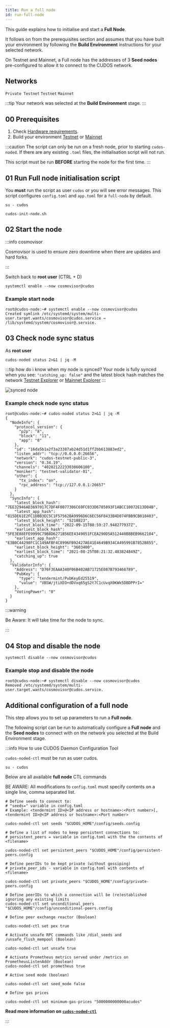 ```yaml
---
title: Run a full node
id: run-full-node
---
```


This guide explains how to initialise and start a **Full Node**. 

It follows on from the prerequisites section and assumes that you have built your environment by following the **Build Environment** instructions for your selected network. 

On Testnet and Mainnet, a Full node has the addresses of 3 **Seed nodes** pre-configured to allow it to connect to the CUDOS network. 

## Networks

`Private Testnet`
`Testnet`
`Mainnet`

:::tip
Your network was selected at the **Build Environment** stage.
:::

## 00 Prerequisites

1. Check [Hardware requirements](/docs/node/prerequisites/hw-req).
2. Build your environment [Testnet](/docs/node/prerequisites/join-testnet) or [Mainnet](/docs/node/prerequisites/join-mainnet)


<!-- | **Hardware** 	| **Specification**           	|
|------	|-------------------------------	|
| CPU   | At least 4 cores.                |
| RAM  	| 16 GB (Windows), 8 GB (Linux) 	|
| Disk 	| 610 GB SSD drive                  	|
| OS | Redhat/Fedora/CentOs/Debian/Ubuntu   |  -->

:::caution 
The script can only be run on a fresh node, prior to starting `cudos-noded`. If there are any existing `.toml` files, the initialisation script will not run.

This script must be run **BEFORE** starting the node for the first time.
:::  

## 01 Run Full node initialisation script

You **must** run the script as user `cudos` or you will see error messages. This script configures `config.toml` and `app.toml` for a `full-node` by default.

```shell
su - cudos
```

```shell
cudos-init-node.sh
```

## 02 Start the node

:::info cosmovisor

Cosmovisor is used to ensure zero downtime when there are updates and hard forks.

:::


Switch back to **root user** (CTRL + D)

```shell
systemctl enable --now cosmovisor@cudos
```

### Example start node

```shell
root@cudos-node:~# systemctl enable --now cosmovisor@cudos
Created symlink /etc/systemd/system/multi-user.target.wants/cosmovisor@cudos.service → /lib/systemd/system/cosmovisor@.service.
```

## 03 Check node sync status

As **root user**

```shell
cudos-noded status 2>&1 | jq -M 
```
:::tip how do i know when my node is synced?
Your node is fully synced when you see: 
`"catching_up: false"` 
and the latest block hash matches the network [Testnet Explorer](https://explorer.testnet.cudos.org) or [Mainnet Explorer](https://explorer.cudos.org)
:::

![synced node](@site/static/img/node-sync.png)

### Example check node sync status

```shell 
root@cudos-node:~# cudos-noded status 2>&1 | jq -M 
{
  "NodeInfo": {
    "protocol_version": {
      "p2p": "8",
      "block": "11",
      "app": "0"
    },
    "id": "16da5b1a2f3a23387ab24d51d1ff2bb613883ed2",
    "listen_addr": "tcp://0.0.0.0:26656",
    "network": "cudos-testnet-public-3",
    "version": "0.34.19",
    "channels": "40202122233038606100",
    "moniker": "testnet-validator-01",
    "other": {
      "tx_index": "on",
      "rpc_address": "tcp://127.0.0.1:26657"
    }
  },
  "SyncInfo": {
    "latest_block_hash": "7EE32946AD3697017C7DF4F0077306C69FC033D6785093F1ABCC10072E13D04B",
    "latest_app_hash": "815DE61E2FC1DBB3EC5C1F57562BA9996D6C6EC56F8433B4D074FBB9CB018403",
    "latest_block_height": "5218823",
    "latest_block_time": "2022-09-15T08:59:27.948277937Z",
    "earliest_block_hash": "5FE3E88EFE9999C79B8D6271B56EE4349051FCEA290D5A512440B8BEB9662104",
    "earliest_app_hash": "E3B0C44298FC1C149AFBF4C8996FB92427AE41E4649B934CA495991B7852B855",
    "earliest_block_height": "3603400",
    "earliest_block_time": "2021-08-25T08:21:32.483824849Z",
    "catching_up": true
  },
  "ValidatorInfo": {
    "Address": "D76F3EAAA340F06B402AB71725E087B793466789",
    "PubKey": {
      "type": "tendermint/PubKeyEd25519",
      "value": "VBSW/jtiXEO+dDVxq65gS2t7C1cUvqX0KWk5DBDPPrI="
    },
    "VotingPower": "0"
  }
}
```

:::warning

Be Aware: It will take time for the node to sync.

:::

## 04 Stop and disable the node

```shell
systemctl disable --now cosmovisor@cudos
```

### Example stop and disable the node

```shell
root@cudos-node:~# systemctl disable --now cosmovisor@cudos
Removed /etc/systemd/system/multi-user.target.wants/cosmovisor@cudos.service.
```

## Additional configuration of a full node

This step allows you to set up parameters to run a **Full node**.

The following script can be run to automatically configure a **Full node** and the **Seed nodes** to connect with on the network you selected at the Build Environment stage.


:::info How to use CUDOS Daemon Configuration Tool

`cudos-noded-ctl` must be run as user cudos.

```shell
su - cudos
```



Below are all available **full node** CTL commands

BE AWARE: All modifications to `config.toml` must specify contents on a single line, comma separated list. 

```shell
# Define seeds to connect to: 
# "seeds=" variable in config.toml 
# Example: <tendermint ID>@<IP address or hostname>:<Port number>[,<tendermint ID>@<IP address or hostname>:<Port number>

cudos-noded-ctl set seeds "$CUDOS_HOME"/config/seeds.config

# Define a list of nodes to keep persistent connections to:
# persistent_peers = variable in config.toml with the the contents of <filename>

cudos-noded-ctl set persistent_peers "$CUDOS_HOME"/config/persistent-peers.config

# Define peerIDs to be kept private (without gossiping)
# private_peer_ids - variable in config.toml with contents of <filename>

cudos-noded-ctl set private_peers "$CUDOS_HOME"/config/private-peers.config

# Define peerIDs to which a connection will be (re)established ignoring any existing limits
cudos-noded-ctl set unconditional_peers "$CUDOS_HOME"/config/unconditional-peers.config

# Define peer exchange reactor (Boolean)

cudos-noded-ctl set pex true

# Activate unsafe RPC commands like /dial_seeds and /unsafe_flush_mempool (Boolean)

cudos-noded-ctl set unsafe true

# Activate Prometheus metrics served under /metrics on PrometheusListenAddr (Boolean)
cudos-noded-ctl set prometheus true

# Active seed mode (boolean)

cudos-noded-ctl set seed_mode false

# Define gas prices

cudos-noded-ctl set minimum-gas-prices "5000000000000acudos"
```

**Read more information on [`cudos-noded-ctl`](https://github.com/CudoVentures/cudos-noded-packager/blob/main/docs/cudos-noded-ctl.md)**

:::







